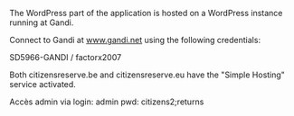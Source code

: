 
The WordPress part of the application is hosted on a WordPress instance running at Gandi.

Connect to Gandi at www.gandi.net using the following credentials:

SD5966-GANDI / factorx2007

Both citizensreserve.be and citizensreserve.eu have the "Simple Hosting" service activated.

Accès admin via
login: admin
pwd: citizens2;returns


